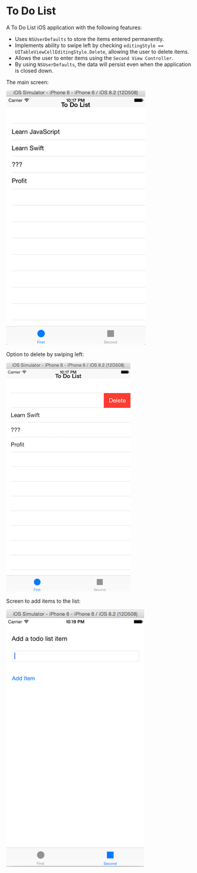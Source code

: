 # To Do List

A To Do List iOS application with the following features:

* Uses `NSUserDefaults` to store the items entered permanently. 
* Implements ability to swipe left by checking `editingStyle == UITableViewCellEditingStyle.Delete`, allowing the user to delete items. 
* Allows the user to enter items using the `Second View Controller`. 
* By using `NSUserDefaults`, the data will persist even when the application is closed down.

The main screen:


![List](list.png)

Option to delete by swiping left:

![Delete](delete.png)

Screen to add items to the list:

![Add](add.png)